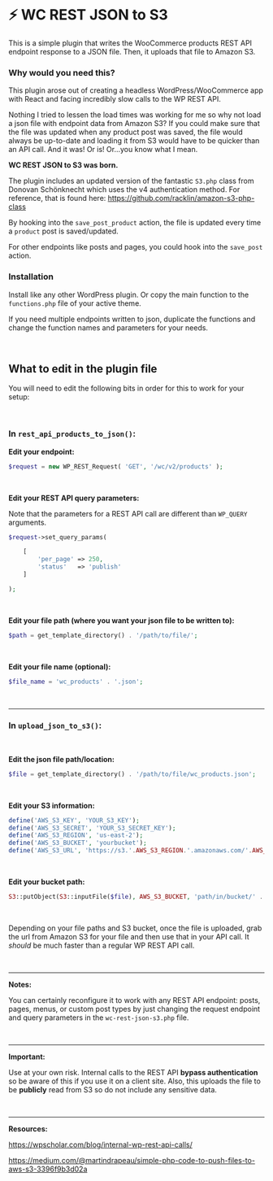 #  ⚡️ WC REST JSON to S3
This is a simple plugin that writes the WooCommerce products REST API endpoint response to a JSON file. Then, it uploads that file to Amazon S3. 

### Why would you need this?
This plugin arose out of creating a headless WordPress/WooCommerce app with React and facing incredibly slow calls to the WP REST API. 

Nothing I tried to lessen the load times was working for me so why not load a json file with endpoint data from Amazon S3? If you could make sure that the file was updated when any product post was saved, the file would always be up-to-date and loading it from S3 would have to be quicker than an API call. And it was! Or is! Or...you know what I mean.

**WC REST JSON to S3 was born.**

The plugin includes an updated version of the fantastic `S3.php` class from Donovan Schönknecht which uses the v4 authentication method. For reference, that is found here: https://github.com/racklin/amazon-s3-php-class

By hooking into the `save_post_product` action, the file is updated every time a `product` post is saved/updated. 

For other endpoints like posts and pages, you could hook into the `save_post` action.

### Installation
Install like any other WordPress plugin. Or copy the main function to the `functions.php` file of your active theme. 

If you need multiple endpoints written to json, duplicate the functions and change the function names and parameters for your needs.

<br />

## What to edit in the plugin file
You will need to edit the following bits in order for this to work for your setup:

<br />

### In `rest_api_products_to_json()`:

**Edit your endpoint:**
```php
$request = new WP_REST_Request( 'GET', '/wc/v2/products' );
```

<br />

**Edit your REST API query parameters:**

Note that the parameters for a REST API call are different than `WP_QUERY` arguments.
```php
$request->set_query_params(

    [ 
        'per_page' => 250,
        'status'   => 'publish'
    ]

);
```
<br />

**Edit your file path (where you want your json file to be written to):**
```php
$path = get_template_directory() . '/path/to/file/';
```

<br />

**Edit your file name (optional):**
```php
$file_name = 'wc_products' . '.json';
```

<br />

---

### In `upload_json_to_s3()`:

<br />

**Edit the json file path/location:**
```php
$file = get_template_directory() . '/path/to/file/wc_products.json';
```

<br />

**Edit your S3 information:**
```php
define('AWS_S3_KEY', 'YOUR_S3_KEY');
define('AWS_S3_SECRET', 'YOUR_S3_SECRET_KEY');
define('AWS_S3_REGION', 'us-east-2');
define('AWS_S3_BUCKET', 'yourbucket');
define('AWS_S3_URL', 'https://s3.'.AWS_S3_REGION.'.amazonaws.com/'.AWS_S3_BUCKET.'/');
```
<br />

**Edit your bucket path:**
```php
S3::putObject(S3::inputFile($file), AWS_S3_BUCKET, 'path/in/bucket/' . $file, S3::ACL_PUBLIC_READ);
```

<br />

Depending on your file paths and S3 bucket, once the file is uploaded, grab the url from Amazon S3 for your file and then use that in your API call. It *should* be much faster than a regular WP REST API call.

<br />

---
**Notes:** 

You can certainly reconfigure it to work with any REST API endpoint: posts, pages, menus, or custom post types by just changing the request endpoint and query parameters in the `wc-rest-json-s3.php` file.

<br />

---

**Important:**

Use at your own risk. Internal calls to the REST API **bypass authentication** so be aware of this if you use it on a client site. Also, this uploads the file to be **publicly** read from S3 so do not include any sensitive data.

<br />

---

**Resources:**

https://wpscholar.com/blog/internal-wp-rest-api-calls/

https://medium.com/@martindrapeau/simple-php-code-to-push-files-to-aws-s3-3396f9b3d02a

